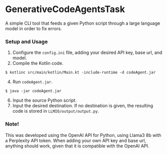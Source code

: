# GenerativeCodeAgentsTask
A simple CLI tool that feeds a given Python script through a large language model in order to fix errors. 

### Setup and Usage
1. Configure the ``config.ini`` file, adding your desired API key, base url, and model.
2. Compile the Kotlin code.
```
$ kotlinc src/main/kotlin/Main.kt -include-runtime -d codeAgent.jar
```
4. Run ``codeAgent.jar``.
```
$ java -jar codeAgent.jar
```
6. Input the source Python script.
7. Input the desired destination. If no destination is given, the resulting code is stored in ``LLMIO/output/output.py``.

### Note!
This was developed using the OpenAI API for Python, using Llama3 8b with a Perplexity API token. When adding your own API key and base url, anything should work, given that it is compatible with the OpenAI API.
